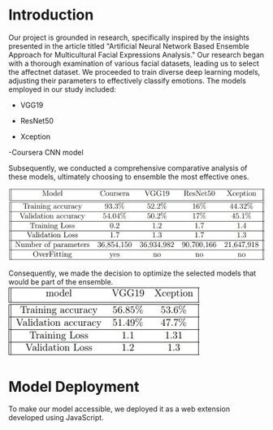 # Introduction
Our project is grounded in research, specifically inspired by the insights presented in the article titled "Artificial Neural Network Based Ensemble Approach for Multicultural Facial Expressions Analysis." Our research began with a thorough examination of various facial datasets, leading us to select the affectnet dataset. We proceeded to train diverse deep learning models, adjusting their parameters to effectively classify emotions.
The models employed in our study included:

- VGG19

- ResNet50

- Xception

-Coursera CNN model

Subsequently, we conducted a comprehensive comparative analysis of these models, ultimately choosing to ensemble the most effective ones.

![](https://github.com/IchrakSl/Deep-Learning-computer-vision-Academic-Project/blob/main/Comparison.JPG)

Consequently, we made the decision to optimize the selected models that would be part of the ensemble.
![](https://github.com/IchrakSl/Deep-Learning-computer-vision-Academic-Project/blob/main/post.JPG)


# Model Deployment
To make our model accessible, we deployed it as a web extension developed using JavaScript.



